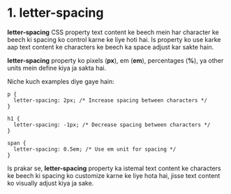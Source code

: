 # 1. letter-spacing

**letter-spacing** CSS property text content ke beech mein har character ke beech ki spacing ko control karne ke liye hoti hai. Is property ko use karke aap text content ke characters ke beech ka space adjust kar sakte hain.

**letter-spacing** property ko pixels (**px**), em (**em**), percentages (**%**), ya other units mein define kiya ja sakta hai.

Niche kuch examples diye gaye hain:


```
p {
  letter-spacing: 2px; /* Increase spacing between characters */
}
```

```
h1 {
  letter-spacing: -1px; /* Decrease spacing between characters */
}
```

```
span {
  letter-spacing: 0.5em; /* Use em unit for spacing */
}
```

Is prakar se, **letter-spacing** property ka istemal text content ke characters ke beech ki spacing ko customize karne ke liye hota hai, jisse text content ko visually adjust kiya ja sake.